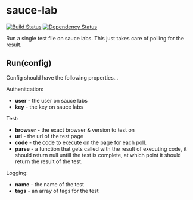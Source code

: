 # sauce-lab
[![Build Status](https://travis-ci.org/jepso-ci/sauce-lab.png?branch=master)](https://travis-ci.org/jepso-ci/sauce-lab)
[![Dependency Status](https://img.shields.io/david/jepso-ci/sauce-lab.svg)](https://david-dm.org/jepso-ci/sauce-lab)

  Run a single test file on sauce labs.  This just takes care of polling for the result.

## Run(config)

Config should have the following properties...

Authenitcation:

 - **user** - the user on sauce labs
 - **key** - the key on sauce labs

Test:

 - **browser** - the exact browser & version to test on
 - **url** - the url of the test page
 - **code** - the code to execute on the page for each poll.
 - **parse** - a function that gets called with the result of executing code, it should return null untill the test is complete, at which point it should return the result of the test.

Logging:

 - **name** - the name of the test
 - **tags** - an array of tags for the test
